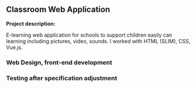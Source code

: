 ## Classroom Web Application

**Project description:** 

E-learning web application for schools to support children easily can learning including pictures, video, sounds. I worked with HTML (SLIM), CSS, Vue.js.

### Web Design, front-end development
### Testing after specification adjustment
